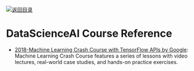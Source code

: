 [![返回目录](https://parg.co/UGo)](https://github.com/wxyyxc1992/Awesome-Links)

# DataScienceAI Course Reference

* [2018-Machine Learning Crash Course with TensorFlow APIs by Google](https://developers.google.com/machine-learning/crash-course/): Machine Learning Crash Course features a series of lessons with video lectures, real-world case studies, and hands-on practice exercises.
